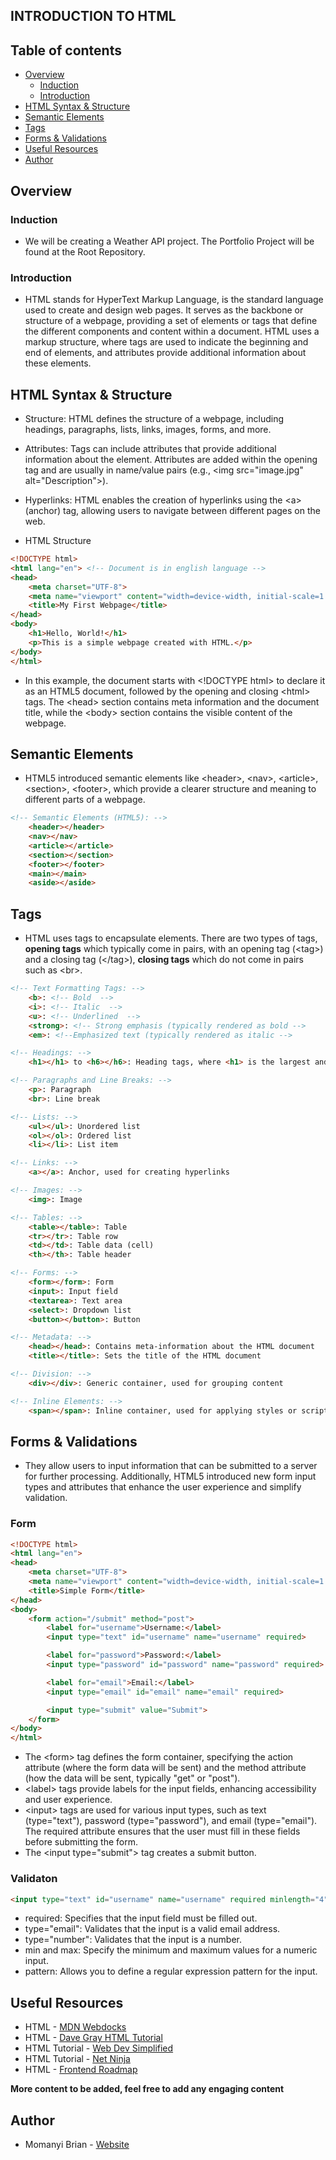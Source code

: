 ## INTRODUCTION TO HTML

## Table of contents

- [Overview](#overview)
    - [Induction](#induction)
    - [Introduction](#introduction)
- [HTML Syntax & Structure](#html-syntax-&-structure)
- [Semantic Elements](#semantic-elements)
- [Tags](#tags)
- [Forms & Validations](#forms-&-validations)
- [Useful Resources](#useful-resources)
- [Author](#author)

## Overview

### Induction
- We will be creating a Weather API project. The Portfolio Project will be found at the Root Repository.

### Introduction
- HTML stands for HyperText Markup Language, is the standard language used to create and design web pages. It serves as the backbone or structure of a webpage, providing a set of elements or tags that define the different components and content within a document. HTML uses a markup structure, where tags are used to indicate the beginning and end of elements, and attributes provide additional information about these elements.

## HTML Syntax & Structure

- Structure: HTML defines the structure of a webpage, including headings, paragraphs, lists, links, images, forms, and more.
- Attributes: Tags can include attributes that provide additional information about the element. Attributes are added within the opening tag and are usually in name/value pairs (e.g., \<img src="image.jpg" alt="Description">).
- Hyperlinks: HTML enables the creation of hyperlinks using the \<a> (anchor) tag, allowing users to navigate between different pages on the web.

- HTML Structure
```HTML
<!DOCTYPE html>
<html lang="en"> <!-- Document is in english language -->
<head>
    <meta charset="UTF-8">
    <meta name="viewport" content="width=device-width, initial-scale=1.0">
    <title>My First Webpage</title>
</head>
<body>
    <h1>Hello, World!</h1>
    <p>This is a simple webpage created with HTML.</p>
</body>
</html>

```
- In this example, the document starts with \<!DOCTYPE html> to declare it as an HTML5 document, followed by the opening and closing \<html> tags. The \<head> section contains meta information and the document title, while the \<body> section contains the visible content of the webpage.

## Semantic Elements
- HTML5 introduced semantic elements like \<header>, \<nav>, \<article>, \<section>, \<footer>, which provide a clearer structure and meaning to different parts of a webpage.
```HTML
<!-- Semantic Elements (HTML5): -->
    <header></header>
    <nav></nav>
    <article></article>
    <section></section>
    <footer></footer>
    <main></main>
    <aside></aside>
```

## Tags
- HTML uses tags to encapsulate elements. There are two types of tags, **opening tags** which typically come in pairs, with an opening tag (\<tag>) and a closing tag (\</tag>), **closing tags** which do not come in pairs such as \<br>.

```HTML
<!-- Text Formatting Tags: -->
    <b>: <!-- Bold  -->
    <i>: <!-- Italic  -->
    <u>: <!-- Underlined  -->
    <strong>: <!-- Strong emphasis (typically rendered as bold -->
    <em>: <!--Emphasized text (typically rendered as italic -->

<!-- Headings: -->
    <h1></h1> to <h6></h6>: Heading tags, where <h1> is the largest and <h6> is the smallest.

<!-- Paragraphs and Line Breaks: -->
    <p>: Paragraph
    <br>: Line break

<!-- Lists: -->
    <ul></ul>: Unordered list
    <ol></ol>: Ordered list
    <li></li>: List item

<!-- Links: -->
    <a></a>: Anchor, used for creating hyperlinks

<!-- Images: -->
    <img>: Image

<!-- Tables: -->
    <table></table>: Table
    <tr></tr>: Table row
    <td></td>: Table data (cell)
    <th></th>: Table header

<!-- Forms: -->
    <form></form>: Form
    <input>: Input field
    <textarea>: Text area
    <select>: Dropdown list
    <button></button>: Button

<!-- Metadata: -->
    <head></head>: Contains meta-information about the HTML document
    <title></title>: Sets the title of the HTML document

<!-- Division: -->
    <div></div>: Generic container, used for grouping content

<!-- Inline Elements: -->
    <span></span>: Inline container, used for applying styles or scripting to a small piece of content
```

## Forms & Validations
- They allow users to input information that can be submitted to a server for further processing. Additionally, HTML5 introduced new form input types and attributes that enhance the user experience and simplify validation.

### Form

```HTML
<!DOCTYPE html>
<html lang="en">
<head>
    <meta charset="UTF-8">
    <meta name="viewport" content="width=device-width, initial-scale=1.0">
    <title>Simple Form</title>
</head>
<body>
    <form action="/submit" method="post">
        <label for="username">Username:</label>
        <input type="text" id="username" name="username" required>

        <label for="password">Password:</label>
        <input type="password" id="password" name="password" required>

        <label for="email">Email:</label>
        <input type="email" id="email" name="email" required>

        <input type="submit" value="Submit">
    </form>
</body>
</html>
```

- The \<form> tag defines the form container, specifying the action attribute (where the form data will be sent) and the method attribute (how the data will be sent, typically "get" or "post").
- \<label> tags provide labels for the input fields, enhancing accessibility and user experience.
- \<input> tags are used for various input types, such as text (type="text"), password (type="password"), and email (type="email"). The required attribute ensures that the user must fill in these fields before submitting the form.
- The \<input type="submit"> tag creates a submit button.

### Validaton

```HTML
<input type="text" id="username" name="username" required minlength="4" maxlength="10">
```
- required: Specifies that the input field must be filled out.
- type="email": Validates that the input is a valid email address.
- type="number": Validates that the input is a number.
- min and max: Specify the minimum and maximum values for a numeric input.
- pattern: Allows you to define a regular expression pattern for the input.

## Useful Resources
- HTML - [MDN Webdocks](https://developer.mozilla.org/en-US/docs/Web/HTML/Attributes)
- HTML - [Dave Gray HTML Tutorial](https://www.youtube.com/watch?v=n4R2E7O-Ngo&list=PL0Zuz27SZ-6M1Uopt6_VL3gf3cpMnwavm&index=1)
- HTML Tutorial - [Web Dev Simplified](https://www.youtube.com/watch?v=BvJYXl2ywUE&list=PLZlA0Gpn_vH8BoXcpCUvdmdPZFuR5y2lV&pp=iAQB)
- HTML Tutorial - [Net Ninja](https://www.youtube.com/watch?v=Y1BlT4_c_SU&list=PL4cUxeGkcC9ibZ2TSBaGGNrgh4ZgYE6Cc&pp=iAQB)
- HTML - [Frontend Roadmap](https://roadmap.sh/frontend)

**More content to be added, feel free to add any engaging content**

## Author

- Momanyi Brian - [Website](https://momanyi-brian-portfolio.vercel.app)
